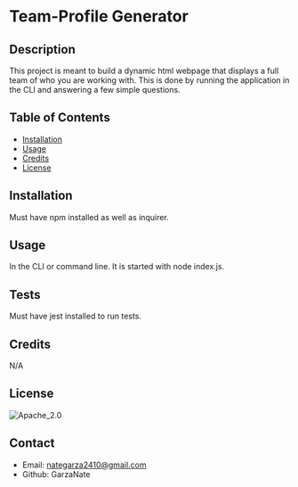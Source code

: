 
# Team-Profile Generator

## Description
This project is meant to build a dynamic html webpage that displays a full team of who you are working with. This is done by running the application in the CLI and answering a few simple questions.

## Table of Contents
* [Installation](#installation)
* [Usage](#usage)
* [Credits](#credits)
* [License](#license)

## Installation
Must have npm installed as well as inquirer.

## Usage
In the CLI or command line. It is started with node index.js.

## Tests
Must have jest installed to run tests.

## Credits
N/A


## License
![Apache_2.0](https://img.shields.io/badge/LICENSE-Apache_2.0-blueviolet)

## Contact
* Email: nategarza2410@gmail.com
* Github: GarzaNate
